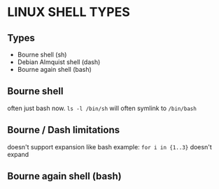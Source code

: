 # LINUX SHELL TYPES

## Types
- Bourne shell (sh)
- Debian Almquist shell (dash)
- Bourne again shell (bash)

## Bourne shell
often just bash now.
`ls -l /bin/sh` will often symlink to `/bin/bash`

## Bourne / Dash limitations
doesn't support expansion like bash
example: `for i in {1..3}` doesn't expand

## Bourne again shell (bash)